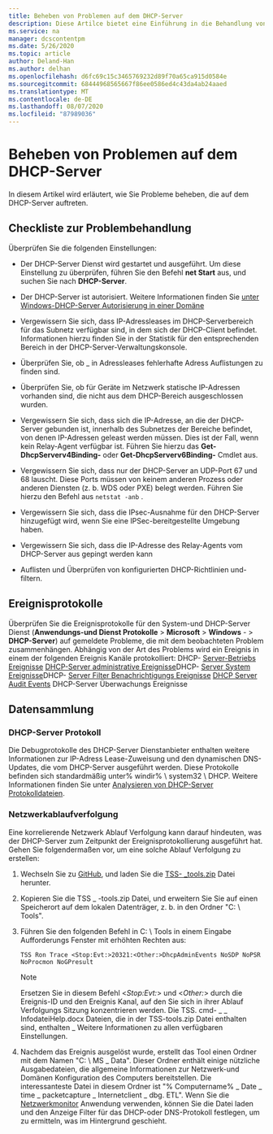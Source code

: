 ```yaml
---
title: Beheben von Problemen auf dem DHCP-Server
description: Diese Artilce bietet eine Einführung in die Behandlung von Problemen auf dem DHCP-Server und das Sammeln von Daten.
ms.service: na
manager: dcscontentpm
ms.date: 5/26/2020
ms.topic: article
author: Deland-Han
ms.author: delhan
ms.openlocfilehash: d6fc69c15c3465769232d89f70a65ca915d0584e
ms.sourcegitcommit: 68444968565667f86ee0586ed4c43da4ab24aaed
ms.translationtype: MT
ms.contentlocale: de-DE
ms.lasthandoff: 08/07/2020
ms.locfileid: "87989036"
---
```

# <a name="troubleshoot-problems-on-the-dhcp-server"></a>Beheben von Problemen auf dem DHCP-Server

In diesem Artikel wird erläutert, wie Sie Probleme beheben, die auf dem DHCP-Server auftreten.

## <a name="troubleshooting-checklist"></a>Checkliste zur Problembehandlung

Überprüfen Sie die folgenden Einstellungen:

  - Der DHCP-Server Dienst wird gestartet und ausgeführt. Um diese Einstellung zu überprüfen, führen Sie den Befehl **net Start** aus, und suchen Sie nach **DHCP-Server**.

  - Der DHCP-Server ist autorisiert. Weitere Informationen finden Sie [unter Windows-DHCP-Server Autorisierung in einer Domäne](/openspecs/windows_protocols/ms-dhcpe/56f8870b-a7c1-4db1-8a86-f69079fe5077)

  - Vergewissern Sie sich, dass IP-Adressleases im DHCP-Serverbereich für das Subnetz verfügbar sind, in dem sich der DHCP-Client befindet. Informationen hierzu finden Sie in der Statistik für den entsprechenden Bereich in der DHCP-Server-Verwaltungskonsole.

  - Überprüfen Sie, ob \_ in Adressleases fehlerhafte Adress Auflistungen zu finden sind.

  - Überprüfen Sie, ob für Geräte im Netzwerk statische IP-Adressen vorhanden sind, die nicht aus dem DHCP-Bereich ausgeschlossen wurden.

  - Vergewissern Sie sich, dass sich die IP-Adresse, an die der DHCP-Server gebunden ist, innerhalb des Subnetzes der Bereiche befindet, von denen IP-Adressen geleast werden müssen. Dies ist der Fall, wenn kein Relay-Agent verfügbar ist. Führen Sie hierzu das **Get-DhcpServerv4Binding-** oder **Get-DhcpServerv6Binding-** Cmdlet aus.

  - Vergewissern Sie sich, dass nur der DHCP-Server an UDP-Port 67 und 68 lauscht. Diese Ports müssen von keinem anderen Prozess oder anderen Diensten (z. b. WDS oder PXE) belegt werden. Führen Sie hierzu den Befehl aus `netstat -anb` .

  - Vergewissern Sie sich, dass die IPsec-Ausnahme für den DHCP-Server hinzugefügt wird, wenn Sie eine IPSec-bereitgestellte Umgebung haben.

  - Vergewissern Sie sich, dass die IP-Adresse des Relay-Agents vom DHCP-Server aus gepingt werden kann

  - Auflisten und Überprüfen von konfigurierten DHCP-Richtlinien und-filtern.

## <a name="event-logs"></a>Ereignisprotokolle

Überprüfen Sie die Ereignisprotokolle für den System-und DHCP-Server Dienst (**Anwendungs-und Dienst Protokolle** \> **Microsoft** \> **Windows** - \> **DHCP-Server**) auf gemeldete Probleme, die mit dem beobachteten Problem zusammenhängen.
Abhängig von der Art des Problems wird ein Ereignis in einem der folgenden Ereignis Kanäle protokolliert: DHCP- [Server-Betriebs Ereignisse](/previous-versions/windows/it-pro/windows-server-2012-r2-and-2012/dn800668\(v=ws.11\)) 
 [DHCP-Server administrative Ereignisse](/previous-versions/windows/it-pro/windows-server-2012-r2-and-2012/dn800668\(v=ws.11\))DHCP- 
 [Server System Ereignisse](/previous-versions/windows/it-pro/windows-server-2012-r2-and-2012/dn800668\(v=ws.11\))DHCP- 
 [Server Filter Benachrichtigungs Ereignisse](/previous-versions/windows/it-pro/windows-server-2012-r2-and-2012/dn800668\(v=ws.11\)) 
 [DHCP Server Audit Events](/previous-versions/windows/it-pro/windows-server-2012-r2-and-2012/dn800668\(v=ws.11\)) DHCP-Server Überwachungs Ereignisse

## <a name="data-collection"></a>Datensammlung

### <a name="dhcp-server-log"></a>DHCP-Server Protokoll

Die Debugprotokolle des DHCP-Server Dienstanbieter enthalten weitere Informationen zur IP-Adress Lease-Zuweisung und den dynamischen DNS-Updates, die vom DHCP-Server ausgeführt werden. Diese Protokolle befinden sich standardmäßig unter% windir% \\ system32 \\ DHCP.
Weitere Informationen finden Sie unter [Analysieren von DHCP-Server Protokolldateien](/previous-versions/windows/it-pro/windows-server-2008-R2-and-2008/dd183591\(v=ws.10\)).

### <a name="network-trace"></a>Netzwerkablaufverfolgung

Eine korrelierende Netzwerk Ablauf Verfolgung kann darauf hindeuten, was der DHCP-Server zum Zeitpunkt der Ereignisprotokollierung ausgeführt hat. Gehen Sie folgendermaßen vor, um eine solche Ablauf Verfolgung zu erstellen:

1.  Wechseln Sie zu [GitHub](https://github.com/CSS-Windows/WindowsDiag/tree/master/ALL/TSS), und laden Sie die [TSS- \_tools.zip](https://github.com/CSS-Windows/WindowsDiag/blob/master/ALL/TSS/tss_tools.zip) Datei herunter.

2.  Kopieren Sie die TSS \_ -tools.zip Datei, und erweitern Sie Sie auf einen Speicherort auf dem lokalen Datenträger, z. b. in den Ordner "C: \\ Tools".

3.  Führen Sie den folgenden Befehl in C: \\ Tools in einem Eingabe Aufforderungs Fenster mit erhöhten Rechten aus:
    ```console
    TSS Ron Trace <Stop:Evt:>20321:<Other:>DhcpAdminEvents NoSDP NoPSR NoProcmon NoGPresult
    ```

    >[!Note]
    >Ersetzen Sie in diesem Befehl \<*Stop:Evt:*\> und \<*Other:*\> durch die Ereignis-ID und den Ereignis Kanal, auf den Sie sich in ihrer Ablauf Verfolgungs Sitzung konzentrieren werden.
    >Die TSS. cmd- \_ \_ InfodateiHelp.docx Dateien, die in der TSS-tools.zip Datei enthalten sind, enthalten \_ Weitere Informationen zu allen verfügbaren Einstellungen.

4.  Nachdem das Ereignis ausgelöst wurde, erstellt das Tool einen Ordner mit dem Namen "C: \\ MS \_ Data". Dieser Ordner enthält einige nützliche Ausgabedateien, die allgemeine Informationen zur Netzwerk-und Domänen Konfiguration des Computers bereitstellen.
    Die interessanteste Datei in diesem Ordner ist "% Computername% \_ Date \_ time \_ packetcapture \_ Internetclient \_ dbg. ETL".
    Wenn Sie die [Netzwerkmonitor](https://www.microsoft.com/download/4865) Anwendung verwenden, können Sie die Datei laden und den Anzeige Filter für das DHCP-oder DNS-Protokoll festlegen, um zu ermitteln, was im Hintergrund geschieht.
